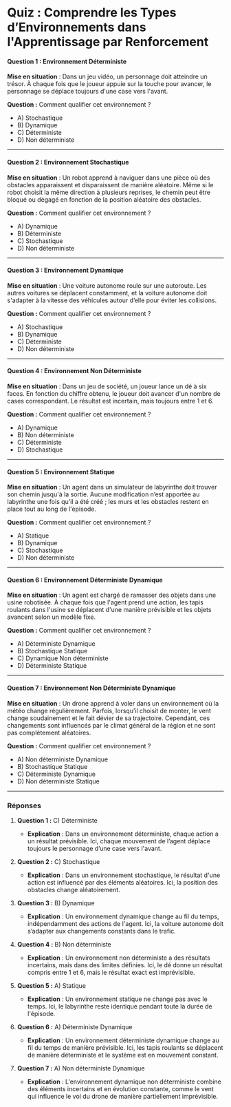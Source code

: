 # **Quiz : Comprendre les Types d’Environnements dans l'Apprentissage par Renforcement**

#### **Question 1 : Environnement Déterministe**
**Mise en situation** : Dans un jeu vidéo, un personnage doit atteindre un trésor. À chaque fois que le joueur appuie sur la touche pour avancer, le personnage se déplace toujours d'une case vers l'avant.

**Question :** Comment qualifier cet environnement ?
- A) Stochastique
- B) Dynamique
- C) Déterministe
- D) Non déterministe

---

#### **Question 2 : Environnement Stochastique**
**Mise en situation** : Un robot apprend à naviguer dans une pièce où des obstacles apparaissent et disparaissent de manière aléatoire. Même si le robot choisit la même direction à plusieurs reprises, le chemin peut être bloqué ou dégagé en fonction de la position aléatoire des obstacles.

**Question :** Comment qualifier cet environnement ?
- A) Dynamique
- B) Déterministe
- C) Stochastique
- D) Non déterministe

---

#### **Question 3 : Environnement Dynamique**
**Mise en situation** : Une voiture autonome roule sur une autoroute. Les autres voitures se déplacent constamment, et la voiture autonome doit s'adapter à la vitesse des véhicules autour d’elle pour éviter les collisions.

**Question :** Comment qualifier cet environnement ?
- A) Stochastique
- B) Dynamique
- C) Déterministe
- D) Non déterministe

---

#### **Question 4 : Environnement Non Déterministe**
**Mise en situation** : Dans un jeu de société, un joueur lance un dé à six faces. En fonction du chiffre obtenu, le joueur doit avancer d'un nombre de cases correspondant. Le résultat est incertain, mais toujours entre 1 et 6.

**Question :** Comment qualifier cet environnement ?
- A) Dynamique
- B) Non déterministe
- C) Déterministe
- D) Stochastique

---

#### **Question 5 : Environnement Statique**
**Mise en situation** : Un agent dans un simulateur de labyrinthe doit trouver son chemin jusqu'à la sortie. Aucune modification n’est apportée au labyrinthe une fois qu’il a été créé ; les murs et les obstacles restent en place tout au long de l'épisode.

**Question :** Comment qualifier cet environnement ?
- A) Statique
- B) Dynamique
- C) Stochastique
- D) Non déterministe

---

#### **Question 6 : Environnement Déterministe Dynamique**
**Mise en situation** : Un agent est chargé de ramasser des objets dans une usine robotisée. À chaque fois que l'agent prend une action, les tapis roulants dans l'usine se déplacent d'une manière prévisible et les objets avancent selon un modèle fixe.

**Question :** Comment qualifier cet environnement ?
- A) Déterministe Dynamique
- B) Stochastique Statique
- C) Dynamique Non déterministe
- D) Déterministe Statique

---

#### **Question 7 : Environnement Non Déterministe Dynamique**
**Mise en situation** : Un drone apprend à voler dans un environnement où la météo change régulièrement. Parfois, lorsqu’il choisit de monter, le vent change soudainement et le fait dévier de sa trajectoire. Cependant, ces changements sont influencés par le climat général de la région et ne sont pas complètement aléatoires.

**Question :** Comment qualifier cet environnement ?
- A) Non déterministe Dynamique
- B) Stochastique Statique
- C) Déterministe Dynamique
- D) Non déterministe Statique

---

### **Réponses**

1. **Question 1 :** C) Déterministe
   - **Explication** : Dans un environnement déterministe, chaque action a un résultat prévisible. Ici, chaque mouvement de l’agent déplace toujours le personnage d’une case vers l'avant.

2. **Question 2 :** C) Stochastique
   - **Explication** : Dans un environnement stochastique, le résultat d'une action est influencé par des éléments aléatoires. Ici, la position des obstacles change aléatoirement.

3. **Question 3 :** B) Dynamique
   - **Explication** : Un environnement dynamique change au fil du temps, indépendamment des actions de l'agent. Ici, la voiture autonome doit s’adapter aux changements constants dans le trafic.

4. **Question 4 :** B) Non déterministe
   - **Explication** : Un environnement non déterministe a des résultats incertains, mais dans des limites définies. Ici, le dé donne un résultat compris entre 1 et 6, mais le résultat exact est imprévisible.

5. **Question 5 :** A) Statique
   - **Explication** : Un environnement statique ne change pas avec le temps. Ici, le labyrinthe reste identique pendant toute la durée de l'épisode.

6. **Question 6 :** A) Déterministe Dynamique
   - **Explication** : Un environnement déterministe dynamique change au fil du temps de manière prévisible. Ici, les tapis roulants se déplacent de manière déterministe et le système est en mouvement constant.

7. **Question 7 :** A) Non déterministe Dynamique
   - **Explication** : L'environnement dynamique non déterministe combine des éléments incertains et en évolution constante, comme le vent qui influence le vol du drone de manière partiellement imprévisible.
